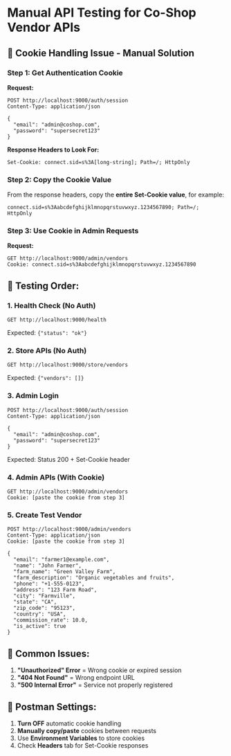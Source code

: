 # Manual API Testing for Co-Shop Vendor APIs

## 🔧 **Cookie Handling Issue - Manual Solution**

### **Step 1: Get Authentication Cookie**

**Request:**
```
POST http://localhost:9000/auth/session
Content-Type: application/json

{
  "email": "admin@coshop.com",
  "password": "supersecret123"
}
```

**Response Headers to Look For:**
```
Set-Cookie: connect.sid=s%3A[long-string]; Path=/; HttpOnly
```

### **Step 2: Copy the Cookie Value**

From the response headers, copy the **entire Set-Cookie value**, for example:
```
connect.sid=s%3Aabcdefghijklmnopqrstuvwxyz.1234567890; Path=/; HttpOnly
```

### **Step 3: Use Cookie in Admin Requests**

**Request:**
```
GET http://localhost:9000/admin/vendors
Cookie: connect.sid=s%3Aabcdefghijklmnopqrstuvwxyz.1234567890
```

## 🧪 **Testing Order:**

### 1. **Health Check (No Auth)**
```
GET http://localhost:9000/health
```
Expected: `{"status": "ok"}`

### 2. **Store APIs (No Auth)**
```
GET http://localhost:9000/store/vendors
```
Expected: `{"vendors": []}`

### 3. **Admin Login**
```
POST http://localhost:9000/auth/session
Content-Type: application/json

{
  "email": "admin@coshop.com",
  "password": "supersecret123"
}
```
Expected: Status 200 + Set-Cookie header

### 4. **Admin APIs (With Cookie)**
```
GET http://localhost:9000/admin/vendors
Cookie: [paste the cookie from step 3]
```

### 5. **Create Test Vendor**
```
POST http://localhost:9000/admin/vendors
Content-Type: application/json
Cookie: [paste the cookie from step 3]

{
  "email": "farmer1@example.com",
  "name": "John Farmer",
  "farm_name": "Green Valley Farm",
  "farm_description": "Organic vegetables and fruits",
  "phone": "+1-555-0123",
  "address": "123 Farm Road",
  "city": "Farmville",
  "state": "CA",
  "zip_code": "95123",
  "country": "USA",
  "commission_rate": 10.0,
  "is_active": true
}
```

## 🚨 **Common Issues:**

1. **"Unauthorized" Error** = Wrong cookie or expired session
2. **"404 Not Found"** = Wrong endpoint URL
3. **"500 Internal Error"** = Service not properly registered

## 🔧 **Postman Settings:**

1. **Turn OFF** automatic cookie handling
2. **Manually copy/paste** cookies between requests
3. Use **Environment Variables** to store cookies
4. Check **Headers** tab for Set-Cookie responses

